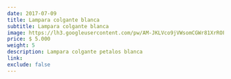 ```yaml
---
date: 2017-07-09
title: Lampara colgante blanca
subtitle: Lampara colgante blanca
image: https://lh3.googleusercontent.com/pw/AM-JKLVco9jVWsomCGWr81XrROFegalK71w_3jhVjtBZ1DZpu8Eq1zbR43nBPTlJZM7rTRqd08KoKyBsMw2nepdKl-QRwcKPYLVdBjg0O40-ZwR6c0pKj_ImaIlFjsT_hJ2EQb0wmjw1D8_dvXcJZE-pt-GLzw=w592-h621-no?authuser=0
price: $ 5.000
weight: 5
description: Lampara colgante petalos blanca
link: 
exclude: false
---
```

